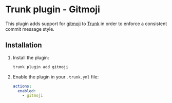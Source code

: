 # Trunk plugin - Gitmoji

This plugin adds support for [gitmoji](https://gitmoji.carloscuesta.me/) to
[Trunk](trunk.io) in order to enforce a consistent commit message style.

## Installation

1. Install the plugin:

   ```bash
   trunk plugin add gitmoji
   ```

2. Enable the plugin in your `.trunk.yml` file:

   ```yaml
   actions:
     enabled:
       - gitmoji
   ```
